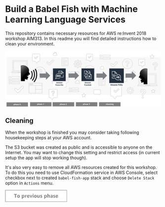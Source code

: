 Build a Babel Fish with Machine Learning Language Services
=========================================

This repository contains necessary resources for AWS re:Invent 2018 workshop AIM313. In this readme you will find detailed instructions how to clean your environment.

<img src="../../img/flow4.png" />


Cleaning
-----

When the workshop is finished you may consider taking following housekeeping steps at your AWS account.

The S3 bucket was created as public and is accessible to anyone on the Internet. You may want to change this setting and restrict access (in current setup the app will stop working though).

It's also very easy to remove all AWS resources created for this workshop. To do this you need to use CloudFormation service in AWS Console, select checkbox next to created `babel-fish-app` stack and choose `Delete Stack` option in `Actions` menu.

<a href="../phase3/README.md"><img src="../../img/button-previous.png" width="200"></a>
